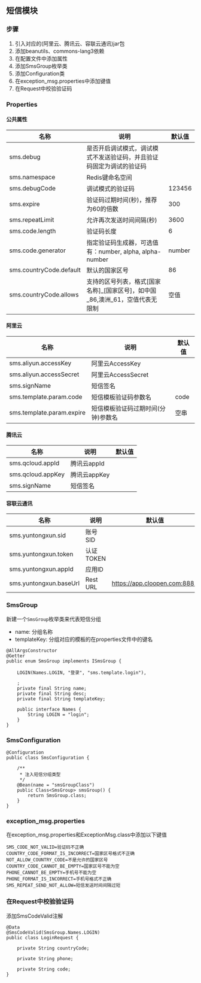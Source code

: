 ## 短信模块

### 步骤
1. 引入对应的(阿里云、腾讯云、容联云通讯)jar包
2. 添加beanutils、commons-lang3依赖
2. 在配置文件中添加属性
3. 添加SmsGroup枚举类
4. 添加Configuration类
5. 在exception_msg.properties中添加键值
6. 在Request中校验验证码

### Properties
#### 公共属性
| 名称 | 说明 | 默认值 |
| ---- | ---- | ------ |
| sms.debug | 是否开启调试模式，调试模式不发送验证码，并且验证码固定为调试的验证码 | |
| sms.namespace | Redis键命名空间 | |
| sms.debugCode | 调试模式的验证码 | 123456 |
| sms.expire | 验证码过期时间(秒)，推荐为60的倍数 | 300 |
| sms.repeatLimit | 允许再次发送时间间隔(秒) | 3600 |
| sms.code.length | 验证码长度 | 6 |
| sms.code.generator | 指定验证码生成器，可选值有：number, alpha, alpha-number | number | 
| sms.countryCode.default | 默认的国家区号 | 86 |
| sms.countryCode.allows | 支持的区号列表，格式[国家名称]_[国家区号]，如中国_86,澳洲_61，空值代表无限制 | 空值 |

#### 阿里云
| 名称 | 说明 | 默认值 |
| ---- | ---- | ------ |
| sms.aliyun.accessKey | 阿里云AccessKey | | 
| sms.aliyun.accessSecret | 阿里云AccessSecret | | 
| sms.signName | 短信签名 | | 
| sms.template.param.code | 短信模板验证码参数名 | code | 
| sms.template.param.expire | 短信模板验证码过期时间(分钟)参数名 | 空串 | 

#### 腾讯云
| 名称 | 说明 | 默认值 |
| ---- | ---- | ------ | 
| sms.qcloud.appId | 腾讯云appId | | 
| sms.qcloud.appKey | 腾讯云appKey | | 
| sms.signName | 短信签名 | | 

#### 容联云通讯
| 名称 | 说明 | 默认值 |
| ---- | ---- | ------ | 
| sms.yuntongxun.sid | 账号SID | |
| sms.yuntongxun.token | 认证TOKEN | |
| sms.yuntongxun.appId | 应用ID | |
| sms.yuntongxun.baseUrl | Rest URL | https://app.cloopen.com:8883 |

### SmsGroup
新建一个`SmsGroup`枚举类来代表短信分组
- name: 分组名称
- templateKey: 分组对应的模板的在properties文件中的键名
```
@AllArgsConstructor
@Getter
public enum SmsGroup implements ISmsGroup {

    LOGIN(Names.LOGIN, "登录", "sms.template.login"),

    ;
    private final String name;
    private final String desc;
    private final String templateKey;

    public interface Names {
        String LOGIN = "login";
    }
}
```

### SmsConfiguration
```
@Configuration
public class SmsConfiguration {

    /**
     * 注入短信分组类型
     */
    @Bean(name = "smsGroupClass")
    public Class<SmsGroup> smsGroup() {
        return SmsGroup.class;
    }
}
```

### exception_msg.properties
在exception_msg.properties和ExceptionMsg.class中添加以下键值
```
SMS_CODE_NOT_VALID=验证码不正确
COUNTRY_CODE_FORMAT_IS_INCORRECT=国家区号格式不正确
NOT_ALLOW_COUNTRY_CODE=不是允许的国家区号
COUNTRY_CODE_CANNOT_BE_EMPTY=国家区号不能为空
PHONE_CANNOT_BE_EMPTY=手机号不能为空
PHONE_FORMAT_IS_INCORRECT=手机号格式不正确
SMS_REPEAT_SEND_NOT_ALLOW=短信发送时间间隔过短
```

### 在Request中校验验证码
添加SmsCodeValid注解
```
@Data
@SmsCodeValid(SmsGroup.Names.LOGIN)
public class LoginRequest {

    private String countryCode;

    private String phone;

    private String code;
}
```